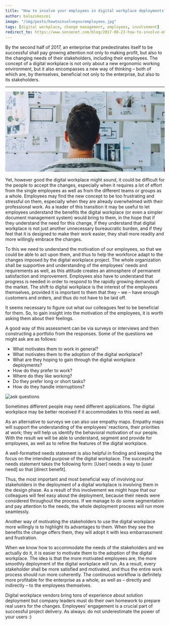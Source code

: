 ```yaml
---
title: "How to involve your employees in digital workplace deployments?"
author: balazskeszei
image: "/img/posts/howtoinvolveyouremployees.jpg"
tags: [digital workplace, change management, employees, involvement]
redirect_to: https://www.sensenet.com/blog/2017-08-23-how-to-involve-employees-in-dws-deployments
---
```


By the second half of 2017, an enterprise that predestinates itself to be successful shall pay growing attention not only to making profit, but also to the changing needs of their stakeholders, including their employees. The concept of a digital workplace is not only about a new ergonomic working environment, but it also encompasses a new way of thinking – both of which are, by themselves, beneficial not only to the enterprise, but also to its stakeholders.

---

![new way of thinking](/img/posts/rethinking.jpg)

Yet, however good the digital workplace might sound, it could be difficult for the people to accept the changes, especially when it requires a lot of effort from the single employees as well as from the different teams or groups as a whole. Employees may find the new concept to be too frustrating and stressful on them, especially when they are already overwhelmed with their professional work. As a leader of this transition it may be useful to let employees understand the benefits the digital workplace (or even a simpler document management system) would bring to them, in the hope that if they understand the need for this change, if they understand that digital workplace is not just another unnecessary bureaucratic burden, and if they feel that it is designed to make their work easier, they shall more readily and more willingly embrace the changes.

To this we need to understand the motivation of our employees, so that we could be able to act upon them, and thus to help the workforce adapt to the changes imposed by the digital workplace project. The whole organization shall be supportive and understanding of the employees’ needs and requirements as well, as this attitude creates an atmosphere of permanent satisfaction and improvement. Employees also have to understand that progress is needed in order to respond to the rapidly growing demands of the market. The shift to digital workplace is the interest of the employees themselves, provided it is important to them that they – we – have enough customers and orders, and thus do not have to be laid off.

It seems necessary to figure out what our colleagues feel to be beneficial for them. So, to gain insight into the motivation of the employees, it is worth asking them about their feelings.

A good way of this assessment can be via surveys or interviews and then constructing a portfolio from the responses.
Some of the questions we might ask are as follows:
- What motivates them to work in general?
- What motivates them to the adoption of the digital workplace?
- What are they hoping to gain through the digital workplace deployments?
- How do they prefer to work?
- Where do they like working?
- Do they prefer long or short tasks?
- How do they handle interruptions?

![ask questions](/img/posts/magnifying-glass.jpg)

Sometimes different people may need different applications. The digital workplace may be better received if it accommodates to this need as well.

As an alternative to surveys we can also use empathy maps. Empathy maps will support the understanding of the employees’ reactions, their priorities at work; they will help us identify the behavioral motivation of our people. With the result we will be able to understand, segment and provide for employees, as well as to refine the features of the digital workplace.

A well-formatted needs statement is also helpful in finding and keeping the focus on the intended purpose of the digital workplace. The successful needs statement takes the following form: [User] needs a way to [user need] so that [direct benefit].

Thus, the most important and most beneficial way of involving our stakeholders in the deployment of a digital workplace is involving them in the design phase. As a result of this involvement we might hope that our colleagues will feel easy about the deployment, because their needs were considered throughout the process. If we manage to do some segmentation and pay attention to the needs, the whole deployment process will run more seamlessly.

Another way of motivating the stakeholders to use the digital workplace more willingly is to highlight its advantages to them. When they see the benefits the change offers them, they will adopt it with less embarrassment and frustration.

When we know how to accommodate the needs of the stakeholders and we actually do it, it is easier to motivate them to the adoption of the digital workplace. The idea is that the more motivated employees are, the more smoothly deployment of the digital workplace will run. As a result, every stakeholder shall be more satisfied and motivated, and thus the entire work process should run more coherently. The continuous workflow is definitely more profitable for the enterprise as a whole, as well as – directly and indirectly – to the employees themselves.

Digital workplace vendors bring tons of experience about solution deployment but company leaders must do their own homework to prepare real users for the changes. Employees’ engagement is a crucial part of successful project delivery. As always: do not underestimate the power of your users :)
